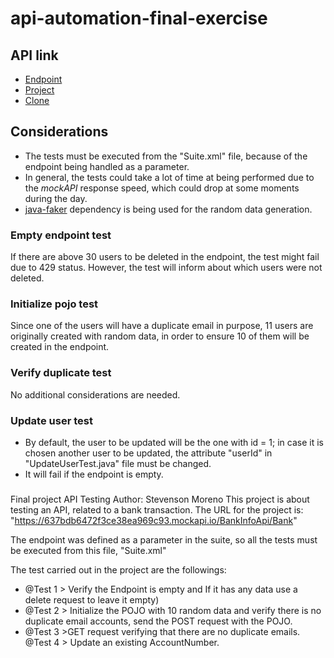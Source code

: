 # api-automation-final-exercise

## API link
- [Endpoint](https://637bbb6b6f4024eac217041a.mockapi.io/users)
- [Project](https://mockapi.io/projects/637bbb6b6f4024eac217041b)
- [Clone](https://mockapi.io/clone/637bbb6b6f4024eac217041b)

## Considerations
- The tests must be executed from the "Suite.xml" file, because of the endpoint being handled as a parameter.
- In general, the tests could take a lot of time at being performed due to the *mockAPI* response speed, which could drop at some moments during the day.
- [java-faker](https://github.com/DiUS/java-faker) dependency is being used for the random data generation.

### Empty endpoint test
If there are above 30 users to be deleted in the endpoint, the test might fail due to 429 status. However, the test will inform about which users were not deleted.

### Initialize pojo test
Since one of the users will have a duplicate email in purpose, 11 users are originally created with random data, in order to ensure 10 of them will be created in the endpoint.

### Verify duplicate test
No additional considerations are needed.

### Update user test
- By default, the user to be updated will be the one with id = 1; in case it is chosen another user to be updated, the attribute "userId" in "UpdateUserTest.java" file must be changed.
- It will fail if the endpoint is empty.

### 
Final project API Testing Author: Stevenson Moreno This project is about testing an API, related to a bank transaction. The URL for the project is: "https://637bdb6472f3ce38ea969c93.mockapi.io/BankInfoApi/Bank"

The endpoint was defined as a parameter in the suite, so all the tests must be executed from this file, "Suite.xml"

The test carried out in the project are the followings:
 -  @Test 1 > Verify the Endpoint is empty and If it has any data use a delete request to leave it empty) 
 -  @Test 2 > Initialize the POJO with 10 random data and verify there is no duplicate email accounts, send the POST request with the POJO. 
 -  @Test 3 >GET request verifying that there are no duplicate emails. @Test 4 > Update an existing AccountNumber.
